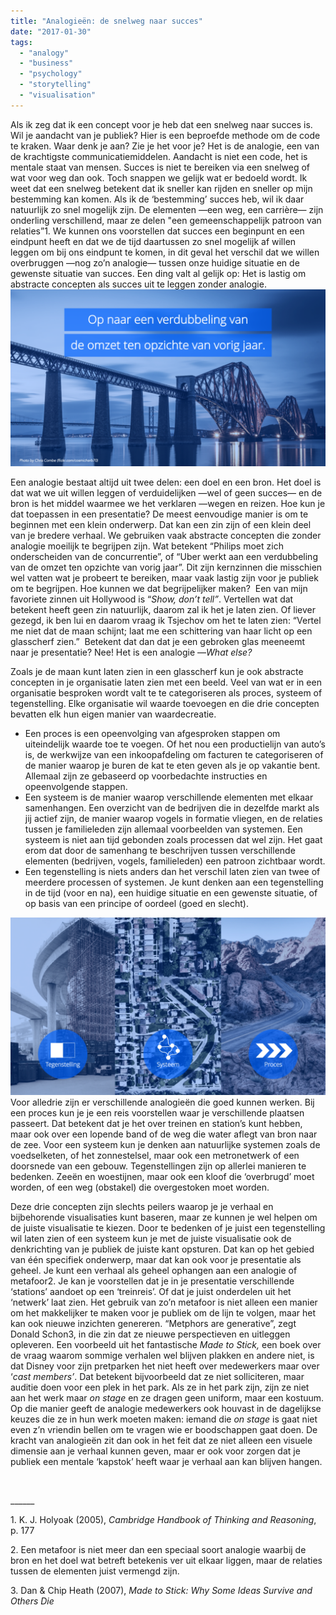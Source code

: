 ```yaml
---
title: "Analogieën: de snelweg naar succes"
date: "2017-01-30"
tags: 
  - "analogy"
  - "business"
  - "psychology"
  - "storytelling"
  - "visualisation"
---
```


Als ik zeg dat ik een concept voor je heb dat een snelweg naar succes is. Wil je aandacht van je publiek? Hier is een beproefde methode om de code te kraken. Waar denk je aan? Zie je het voor je? Het is de analogie, een van de krachtigste communicatiemiddelen. Aandacht is niet een code, het is mentale staat van mensen. Succes is niet te bereiken via een snelweg of wat voor weg dan ook. Toch snappen we gelijk wat er bedoeld wordt. Ik weet dat een snelweg betekent dat ik sneller kan rijden en sneller op mijn bestemming kan komen. Als ik de ‘bestemming’ succes heb, wil ik daar natuurlijk zo snel mogelijk zijn. De elementen —een weg, een carrière— zijn onderling verschillend, maar ze delen "een gemeenschappelijk patroon van relaties”1. We kunnen ons voorstellen dat succes een beginpunt en een eindpunt heeft en dat we de tijd daartussen zo snel mogelijk af willen leggen om bij ons eindpunt te komen, in dit geval het verschil dat we willen overbruggen —nog zo’n analogie— tussen onze huidige situatie en de gewenste situatie van succes. Een ding valt al gelijk op: Het is lastig om abstracte concepten als succes uit te leggen zonder analogie.[![](images/Slide1-2-1024x576.png)](http://www.dumkydewilde.nl/wp-content/uploads/2017/01/Slide1-2.png)

Een analogie bestaat altijd uit twee delen: een doel en een bron. Het doel is dat wat we uit willen leggen of verduidelijken —wel of geen succes— en de bron is het middel waarmee we het verklaren —wegen en reizen. Hoe kun je dat toepassen in een presentatie? De meest eenvoudige manier is om te beginnen met een klein onderwerp. Dat kan een zin zijn of een klein deel van je bredere verhaal. We gebruiken vaak abstracte concepten die zonder analogie moeilijk te begrijpen zijn. Wat betekent “Philips moet zich onderscheiden van de concurrentie”, of “Uber werkt aan een verdubbeling van de omzet ten opzichte van vorig jaar”. Dit zijn kernzinnen die misschien wel vatten wat je probeert te bereiken, maar vaak lastig zijn voor je publiek om te begrijpen. Hoe kunnen we dat begrijpelijker maken?  Een van mijn favoriete zinnen uit Hollywood is “_Show, don’t tell”_. Vertellen wat dat betekent heeft geen zin natuurlijk, daarom zal ik het je laten zien. Of liever gezegd, ik ben lui en daarom vraag ik Tsjechov om het te laten zien: “Vertel me niet dat de maan schijnt; laat me een schittering van haar licht op een glasscherf zien.”  Betekent dat dan dat je een gebroken glas meeneemt naar je presentatie? Nee! Het is een analogie —_What else?_ 

Zoals je de maan kunt laten zien in een glasscherf kun je ook abstracte concepten in je organisatie laten zien met een beeld. Veel van wat er in een organisatie besproken wordt valt te te categoriseren als proces, systeem of tegenstelling. Elke organisatie wil waarde toevoegen en die drie concepten bevatten elk hun eigen manier van waardecreatie.

- Een proces is een opeenvolging van afgesproken stappen om uiteindelijk waarde toe te voegen. Of het nou een productielijn van auto’s is, de werkwijze van een inkoopafdeling om facturen te categoriseren of de manier waarop je buren de kat te eten geven als je op vakantie bent. Allemaal zijn ze gebaseerd op voorbedachte instructies en opeenvolgende stappen.
- Een systeem is de manier waarop verschillende elementen met elkaar samenhangen. Een overzicht van de bedrijven die in dezelfde markt als jij actief zijn, de manier waarop vogels in formatie vliegen, en de relaties tussen je familieleden zijn allemaal voorbeelden van systemen. Een systeem is niet aan tijd gebonden zoals processen dat wel zijn. Het gaat erom dat door de samenhang te beschrijven tussen verschillende elementen (bedrijven, vogels, familieleden) een patroon zichtbaar wordt.
- Een tegenstelling is niets anders dan het verschil laten zien van twee of meerdere processen of systemen. Je kunt denken aan een tegenstelling in de tijd (voor en na), een huidige situatie en een gewenste situatie, of op basis van een principe of oordeel (goed en slecht).

[![](images/Slide2-2-1024x576.png)](http://www.dumkydewilde.nl/wp-content/uploads/2017/01/Slide2-2.png)Voor alledrie zijn er verschillende analogieën die goed kunnen werken. Bij een proces kun je je een reis voorstellen waar je verschillende plaatsen passeert. Dat betekent dat je het over treinen en station’s kunt hebben, maar ook over een lopende band of de weg die water aflegt van bron naar de zee. Voor een systeem kun je denken aan natuurlijke systemen zoals de voedselketen, of het zonnestelsel, maar ook een metronetwerk of een doorsnede van een gebouw. Tegenstellingen zijn op allerlei manieren te bedenken. Zeeën en woestijnen, maar ook een kloof die ‘overbrugd’ moet worden, of een weg (obstakel) die overgestoken moet worden.

Deze drie concepten zijn slechts peilers waarop je je verhaal en bijbehorende visualisaties kunt baseren, maar ze kunnen je wel helpen om de juiste visualisatie te kiezen. Door te bedenken of je juist een tegenstelling wil laten zien of een systeem kun je met de juiste visualisatie ook de denkrichting van je publiek de juiste kant opsturen. Dat kan op het gebied van één specifiek onderwerp, maar dat kan ook voor je presentatie als geheel. Je kunt een verhaal als geheel ophangen aan een analogie of metafoor2. Je kan je voorstellen dat je in je presentatie verschillende ‘stations’ aandoet op een ‘treinreis’. Of dat je juist onderdelen uit het ‘netwerk’ laat zien. Het gebruik van zo’n metafoor is niet alleen een manier om het makkelijker te maken voor je publiek om de lijn te volgen, maar het kan ook nieuwe inzichten genereren. “Metphors are generative”, zegt Donald Schon3, in die zin dat ze nieuwe perspectieven en uitleggen opleveren. Een voorbeeld uit het fantastische _Made to Stick,_ een boek over de vraag waarom sommige verhalen wel blijven plakken en andere niet, is dat Disney voor zijn pretparken het niet heeft over medewerkers maar over ‘_cast members’_. Dat betekent bijvoorbeeld dat ze niet solliciteren, maar auditie doen voor een plek in het park. Als ze in het park zijn, zijn ze niet aan het werk maar _on stage_ en ze dragen geen uniform, maar een kostuum. Op die manier geeft de analogie medewerkers ook houvast in de dagelijkse keuzes die ze in hun werk moeten maken: iemand die _on stage_ is gaat niet even z’n vriendin bellen om te vragen wie er boodschappen gaat doen. De kracht van analogieën zit dan ook in het feit dat ze niet alleen een visuele dimensie aan je verhaal kunnen geven, maar er ook voor zorgen dat je publiek een mentale ‘kapstok’ heeft waar je verhaal aan kan blijven hangen.

 

\_\_\_\_\_\_

1\. K. J. Holyoak (2005), _Cambridge Handbook of Thinking and Reasoning_, p. 177

2\. Een metafoor is niet meer dan een speciaal soort analogie waarbij de bron en het doel wat betreft betekenis ver uit elkaar liggen, maar de relaties tussen de elementen juist vermengd zijn.

3\. Dan & Chip Heath (2007), _Made to Stick: Why Some Ideas Survive and Others Die_
